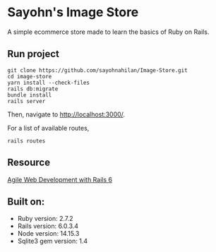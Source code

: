 # Sayohn's Image Store
A simple ecommerce store made to learn the basics of Ruby on Rails. 

Run project
--------------
```console
git clone https://github.com/sayohnahilan/Image-Store.git  
cd image-store
yarn install --check-files
rails db:migrate
bundle install
rails server
```
Then, navigate to [http://localhost:3000/](http://localhost:3000/).

For a list of available routes, 
```console
rails routes
```

Resource
--------------
[Agile Web Development with Rails 6](https://pragprog.com/titles/rails6/agile-web-development-with-rails-6/)  


Built on:
--------------
* Ruby version: 2.7.2
* Rails version: 6.0.3.4
* Node version: 14.15.3
* Sqlite3 gem version: 1.4

